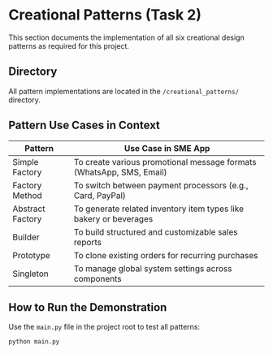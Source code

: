 # Creational Patterns (Task 2)

This section documents the implementation of all six creational design patterns as required for this project.

## Directory

All pattern implementations are located in the `/creational_patterns/` directory.

## Pattern Use Cases in Context

| Pattern         | Use Case in SME App                            |
|----------------|--------------------------------------------------|
| Simple Factory | To create various promotional message formats (WhatsApp, SMS, Email) |
| Factory Method | To switch between payment processors (e.g., Card, PayPal)            |
| Abstract Factory | To generate related inventory item types like bakery or beverages |
| Builder         | To build structured and customizable sales reports |
| Prototype       | To clone existing orders for recurring purchases |
| Singleton       | To manage global system settings across components |

## How to Run the Demonstration

Use the `main.py` file in the project root to test all patterns:

```bash
python main.py

